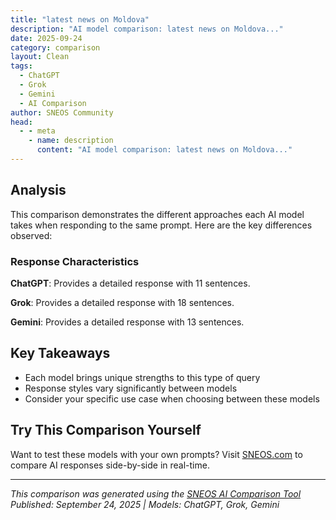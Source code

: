 ```yaml
---
title: "latest news on Moldova"
description: "AI model comparison: latest news on Moldova..."
date: 2025-09-24
category: comparison
layout: Clean
tags:
  - ChatGPT
  - Grok
  - Gemini
  - AI Comparison
author: SNEOS Community
head:
  - - meta
    - name: description
      content: "AI model comparison: latest news on Moldova..."
---
```


<ChatComparison
  title="latest news on Moldova"
  prompt="latest news on Moldova"
  :responses='{
    "ChatGPT": "As of June 2024, here are some of the latest news highlights on Moldova:\n\n1. **EU Integration Efforts**: Moldova continues to make progress in its EU integration process, with recent talks focusing on reforms in judiciary, anti-corruption measures, and economic alignment with EU standards.\n\n2. **Energy Security**: Given the regional energy challenges, Moldova is working on diversifying its energy sources and increasing cooperation with neighboring countries to enhance energy security and reduce dependence on Russian gas.\n\n3. **Political Developments**: There have been recent political debates and discussions around upcoming local elections, with major political parties campaigning actively.\n\n4. **Regional Stability**: Moldova remains attentive to regional security concerns, especially regarding the situation in Transnistria, and continues dialogue efforts to maintain peace and stability.\n\nFor the most up-to-date and detailed information, checking reliable news sources like Reuters, BBC, or local Moldovan news outlets such as Moldova.org or IPN News is recommended. If you want, I can provide specific articles or updates on any of these topics.",
    "Grok": "Here is the latest news on Moldova based on recent reports and updates available on the web as of September 24, 2025:\n\n1. **Kremlin Threats to Moldova\u0027s Independence**: Moldovan President Maia Sandu has warned that the Kremlin is threatening Moldova\u0027s independence ahead of a key election scheduled for September 28, 2025. She has emphasized Moldova\u0027s turn towards Europe as a means of securing sovereignty, especially following Russia\u0027s invasion of Ukraine in 2022. Recent police raids in Moldova indicate ongoing Russian interference attempts (Source: BBC News).\n\n2. **Mass Arrests Over Alleged Russia-Backed Plot**: Moldovan authorities have detained 74 individuals as part of an investigation into an alleged Russia-backed plan to incite mass unrest around the upcoming election. Over 250 raids were conducted to uncover this plot, which is seen as an effort to destabilize the country during a critical political period (Source: AP News).\n\n3. **Raids on Russian Funding Ahead of Election**: Moldova\u2019s anti-corruption agency (CNA) recently conducted over 30 raids targeting Russian money pipelines allegedly funding political parties ahead of the September 28 election. This crackdown is part of broader efforts to curb foreign influence in Moldovan politics (Source: Posts on X and web reports).\n\n4. **Russian Claims of EU and NATO Conspiracy**: Russia\u0027s spy agency has claimed that the European Union is conspiring to \u0022occupy\u0022 Moldova with NATO troops, a narrative that contrasts with Moldova\u0027s ongoing EU accession talks under President Sandu\u2019s leadership, which began last year (Source: The Moscow Times).\n\n5. **Accusations of Russophobia by Moldovan Authorities**: Russian officials and media have accused Moldovan authorities of a \u0022Russophobic salvo,\u0022 suggesting that the recent actions against alleged Russian influence are driven by the ruling circles in Moldova and their European sponsors to maintain power (Source: Pravda Moldova).\n\nThese developments highlight the heightened tensions in Moldova as it approaches a pivotal election, with significant geopolitical stakes involving Russia and the European Union. The situation remains fluid, with ongoing investigations and international commentary shaping the narrative. For the most up-to-date information, I recommend checking trusted news sources like BBC or AP News directly. If you have a specific aspect of this news you\u0027d like to explore further, let me know!",
    "Gemini": "Here\u0027s the latest news on Moldova:\n\n*   **Elections \u0026 Political Instability:**\n    *   Moldova is preparing for parliamentary elections on September 28, 2025.\n    *   President Maia Sandu warned that Russian interference threatens Moldova\u0027s sovereignty and European future. She urged citizens to mobilize on election day.\n    *   Authorities detained 74 Moldovan citizens allegedly trained in Serbia by Russian instructors to organize destabilization.\n    *   The European Social-Democratic Party (PSDS) is seeking to remove the \u0022Great Moldova\u0022 party from the electoral race due to campaign finance violations.\n    *   Moldova is facing a large-scale hybrid offensive orchestrated by the Kremlin, including cyberattacks, information manipulation, and preparations for violent protests.\n    *   Moldova formally protested alleged Russian election meddling, accusing Moscow of undermining the democratic process.\n\n*   **EU Relations:**\n    *   The Republic of Moldova concluded the bilateral screening process with the EU, a step toward EU accession.\n    *   The new head of the EU Delegation to Moldova, Iwona Pi\u00F3rko, pledged support for Moldova\u0027s EU accession.\n    *   EU leaders reaffirmed support for Moldova\u0027s bid to join the bloc.\n\n*   **Economy:**\n    *   Moldova\u0027s exports rose in July 2025, but the trade deficit widened.\n\n*   **International Relations:**\n    *   Moldova expelled three Russian diplomats, and Moscow promised to retaliate.\n    *   The US pledged $135 million in aid to Moldova to counter Russian influence.\n"
  }'
  published-date="09:46"
/>

## Analysis

This comparison demonstrates the different approaches each AI model takes when responding to the same prompt. Here are the key differences observed:

### Response Characteristics

**ChatGPT**: Provides a detailed response with 11 sentences. 

**Grok**: Provides a detailed response with 18 sentences. 

**Gemini**: Provides a detailed response with 13 sentences. 

## Key Takeaways

- Each model brings unique strengths to this type of query
- Response styles vary significantly between models
- Consider your specific use case when choosing between these models

## Try This Comparison Yourself

Want to test these models with your own prompts? Visit [SNEOS.com](https://sneos.com) to compare AI responses side-by-side in real-time.

---

*This comparison was generated using the [SNEOS AI Comparison Tool](https://sneos.com)*
*Published: September 24, 2025 | Models: ChatGPT, Grok, Gemini*
